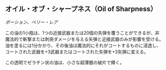 ## オイル・オブ・シャープネス（Oil of Sharpness）
*ポーション、ベリー・レア*

この油の1小瓶は、1つの近接武器または20個の矢弾を覆うことができるが、非魔法的で斬撃または刺突ダメージを与える矢弾と近接武器のみが影響を受ける。油を塗るには1分かかり、その後油は魔法的にそれがコートするものに浸透し、コートされた武器を+3武器またはコートされた矢弾を+3矢弾に変える。

この透明でゼラチン状の油は、小さな超薄銀の破片で輝く。